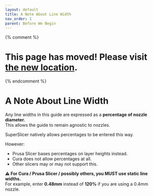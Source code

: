 ```yaml
---
layout: default
title: A Note About Line Width
nav_order: 1
parent: Before We Begin
---
```

{% comment %} 
# This page has moved! Please visit [the new location](https://ellis3dp.com/Print-Tuning-Guide/articles/a_note_about_line_width.html).
{% endcomment %}

# A Note About Line Width
Any line widths in this guide are expressed as a **percentage of nozzle diameter.** \
This allows the guide to remain agnostic to nozzles.

SuperSlicer natively allows percentages to be entered this way.

However: 
- Prusa Slicer bases percentages on layer heights instead.
- Cura does not allow percentages at all. 
- Other slicers may or may not support this.

**:warning: For Cura / Prusa Slicer / possibly others, you MUST use static line widths.** \
For example, enter **0.48mm** instead of **120%** if you are using a 0.4mm nozzle.

